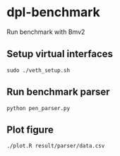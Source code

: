 # dpl-benchmark

Run benchmark with Bmv2

## Setup virtual interfaces

```
sudo ./veth_setup.sh
```

## Run benchmark parser

```
python pen_parser.py
```

## Plot figure

```
./plot.R result/parser/data.csv
```